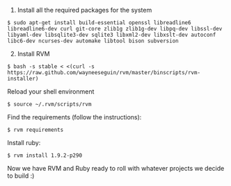 1. Install all the required packages for the system

```
$ sudo apt-get install build-essential openssl libreadline6 libreadline6-dev curl git-core zlib1g zlib1g-dev libpq-dev libssl-dev libyaml-dev libsqlite3-dev sqlite3 libxml2-dev libxslt-dev autoconf libc6-dev ncurses-dev automake libtool bison subversion
```

2. Install RVM

```
$ bash -s stable < <(curl -s https://raw.github.com/wayneeseguin/rvm/master/binscripts/rvm-installer)
```

Reload your shell environment

```
$ source ~/.rvm/scripts/rvm
```

Find the requirements (follow the instructions):

```
$ rvm requirements
```

Install ruby:

```
$ rvm install 1.9.2-p290
```

Now we have RVM and Ruby ready to roll with whatever projects we decide to build :)
